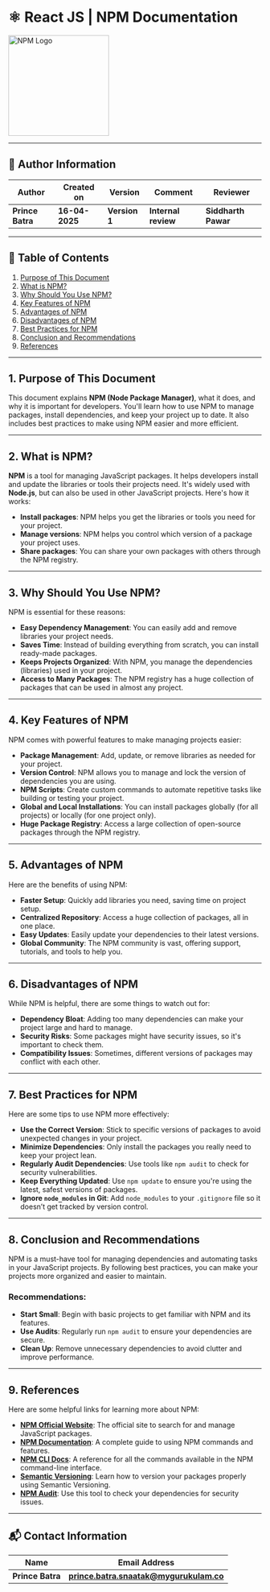 
# ⚛️ React JS | NPM Documentation

<img src="https://github.com/npm/logos/blob/master/npm%20logo/npm-logo-red.png" alt="NPM Logo" width="200"/>

---

## 👤 **Author Information**
| **Author** | **Created on** | **Version**  | **Comment** | **Reviewer** |
|------------|----------------|--------------|-------------|--------------|
| **Prince Batra**   | **16-04-2025**   | **Version 1** | **Internal review** | **Siddharth Pawar** |

 ---
 
## 📜 Table of Contents

1. [Purpose of This Document](#1-purpose-of-this-document)  
2. [ What is NPM?](#2-what-is-npm)  
3. [Why Should You Use NPM?](#3-why-should-you-use-npm)  
4. [Key Features of NPM](#4-key-features-of-npm)  
5. [Advantages of NPM](#5-advantages-of-npm)  
6. [Disadvantages of NPM](#6-disadvantages-of-npm)  
7. [Best Practices for NPM](#7-best-practices-for-npm)  
8. [Conclusion and Recommendations](#8-conclusion-and-recommendations)  
9. [References](#9-references)
    
---

## 1. Purpose of This Document

This document explains **NPM (Node Package Manager)**, what it does, and why it is important for developers. You'll learn how to use NPM to manage packages, install dependencies, and keep your project up to date. It also includes best practices to make using NPM easier and more efficient.

---

## 2. What is NPM?

**NPM** is a tool for managing JavaScript packages. It helps developers install and update the libraries or tools their projects need. It's widely used with **Node.js**, but can also be used in other JavaScript projects. Here's how it works:

- **Install packages**: NPM helps you get the libraries or tools you need for your project.
- **Manage versions**: NPM helps you control which version of a package your project uses.
- **Share packages**: You can share your own packages with others through the NPM registry.

---

## 3. Why Should You Use NPM?

NPM is essential for these reasons:

- **Easy Dependency Management**: You can easily add and remove libraries your project needs.
- **Saves Time**: Instead of building everything from scratch, you can install ready-made packages.
- **Keeps Projects Organized**: With NPM, you manage the dependencies (libraries) used in your project.
- **Access to Many Packages**: The NPM registry has a huge collection of packages that can be used in almost any project.

---

## 4. Key Features of NPM

NPM comes with powerful features to make managing projects easier:

- **Package Management**: Add, update, or remove libraries as needed for your project.
- **Version Control**: NPM allows you to manage and lock the version of dependencies you are using.
- **NPM Scripts**: Create custom commands to automate repetitive tasks like building or testing your project.
- **Global and Local Installations**: You can install packages globally (for all projects) or locally (for one project only).
- **Huge Package Registry**: Access a large collection of open-source packages through the NPM registry.

---

## 5. Advantages of NPM

Here are the benefits of using NPM:

- **Faster Setup**: Quickly add libraries you need, saving time on project setup.
- **Centralized Repository**: Access a huge collection of packages, all in one place.
- **Easy Updates**: Easily update your dependencies to their latest versions.
- **Global Community**: The NPM community is vast, offering support, tutorials, and tools to help you.

---

## 6. Disadvantages of NPM

While NPM is helpful, there are some things to watch out for:

- **Dependency Bloat**: Adding too many dependencies can make your project large and hard to manage.
- **Security Risks**: Some packages might have security issues, so it's important to check them.
- **Compatibility Issues**: Sometimes, different versions of packages may conflict with each other.

---

## 7. Best Practices for NPM

Here are some tips to use NPM more effectively:

- **Use the Correct Version**: Stick to specific versions of packages to avoid unexpected changes in your project.
- **Minimize Dependencies**: Only install the packages you really need to keep your project lean.
- **Regularly Audit Dependencies**: Use tools like `npm audit` to check for security vulnerabilities.
- **Keep Everything Updated**: Use `npm update` to ensure you're using the latest, safest versions of packages.
- **Ignore `node_modules` in Git**: Add `node_modules` to your `.gitignore` file so it doesn’t get tracked by version control.

---

## 8. Conclusion and Recommendations

NPM is a must-have tool for managing dependencies and automating tasks in your JavaScript projects. By following best practices, you can make your projects more organized and easier to maintain.

### Recommendations:
- **Start Small**: Begin with basic projects to get familiar with NPM and its features.
- **Use Audits**: Regularly run `npm audit` to ensure your dependencies are secure.
- **Clean Up**: Remove unnecessary dependencies to avoid clutter and improve performance.

---

## 9. References

Here are some helpful links for learning more about NPM:

- **[NPM Official Website](https://www.npmjs.com/)**: The official site to search for and manage JavaScript packages.
- **[NPM Documentation](https://docs.npmjs.com/)**: A complete guide to using NPM commands and features.
- **[NPM CLI Docs](https://docs.npmjs.com/cli/)**: A reference for all the commands available in the NPM command-line interface.
- **[Semantic Versioning](https://semver.org/)**: Learn how to version your packages properly using Semantic Versioning.
- **[NPM Audit](https://docs.npmjs.com/cli/v7/commands/npm-audit)**: Use this tool to check your dependencies for security issues.

---


## 📬 **Contact Information**
| **Name** | **Email Address**        |
|----------|--------------------------|
| **Prince Batra**  | **prince.batra.snaatak@mygurukulam.co**   |


